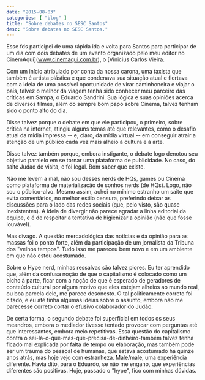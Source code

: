 ```yaml
---
date: "2015-08-03"
categories: [ "blog" ]
title: "Sobre debates no SESC Santos"
desc: "Sobre debates no SESC Santos."
---
```

Esse fds participei de uma rápida ida e volta para Santos para participar de um dia com dois debates de um evento organizado pelo meu editor no CinemAqui](www.cinemaqui.com.br), o [Vinicius Carlos Vieira.

Com um início atribulado por conta da nossa carona, uma taxista que também é artista plástica e que condenava sua situação atual e flertava com a ideia de uma possível oportunidade de virar caminhoneira e viajar o país, talvez o melhor da viagem tenha sido conhecer meu parceiro das críticas em Sampa, o Eduardo Sandrini. Sua lógica e suas opiniões acerca de diversos filmes, além do sempre bom papo sobre Cinema, talvez tenham sido o ponto alto do dia.

Disse talvez porque o debate em que ele participou, o primeiro, sobre crítica na internet, atingiu alguns temas até que relevantes, como o desafio atual da mídia impressa -- e, claro, da mídia virtual -- em conseguir atrair a atenção de um público cada vez mais alheio à cultura e à arte.

Disse talvez também porque, embora instigante, o debate logo denotou seu objetivo paralelo em se tornar uma plataforma de publicidade. No caso, do saite Judao de visita, e foi legal. Bom saber que existe.

Não me levem a mal, não sou desses nerds de HQs, games ou Cinema como plataforma de materialização de sonhos nerds (de HQs). Logo, não sou o público-alvo. Mesmo assim, achei no mínimo estranho um saite que evita comentários, no melhor estilo censura, preferindo deixar as discussões para o lado das redes sociais (que, pelo visto, são quase inexistentes). A ideia de divergir não parece agradar a linha editorial da equipe, e é de respeitar a tentativa de higienizar a opinião (não que fosse louvável).

Mas divago. A questão mercadológica das notícias e da opinião para as massas foi o ponto forte, além da participação de um jornalista da Tribuna dos "velhos tempos". Tudo isso me pareceu bem novo e em um ambiente em que não estou acostumado.

Sobre o Hype nerd, minhas ressalvas são talvez piores. Eu ter aprendido que, além da confusa noção de que o capitalismo é colocado como um bicho à parte, ficar com a noção de que é esperado de geradores de conteúdo cultural por algum motivo que eles estejam alheios ao mundo real, ou boa parcela dele, me parece desonesto. O tal politicamente correto foi citado, e eu até tinha algumas ideias sobre o assunto, embora não me parecesse correto cortar o efusivo colaborador do Judão.

De certa forma, o segundo debate foi superficial em todos os seus meandros, embora o mediador tivesse tentado provocar com perguntas até que interessantes, embora meio repetitivas. Essa questão do capitalismo contra o sei-lá-o-quê-mas-que-precisa-de-dinheiro-também talvez tenha ficado mal explicada por falta de tempo ou elaboração, mas também pode ser um trauma do pessoal de humanas, que estava acostumado há quinze anos atrás, mas hoje vejo com estranheza. Male/male, uma experiência diferente. Havia dito, para o Eduardo, se não me engano, que experiências diferentes são positivas. Hoje, passado o "hype", fico com minhas dúvidas.
